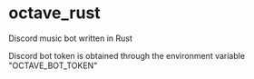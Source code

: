 # octave_rust
Discord music bot written in Rust

Discord bot token is obtained through the environment variable "OCTAVE_BOT_TOKEN"
